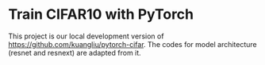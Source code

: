 # Train CIFAR10 with PyTorch

This project is our local development version of https://github.com/kuangliu/pytorch-cifar.
The codes for model architecture (resnet and resnext) are adapted from it.
